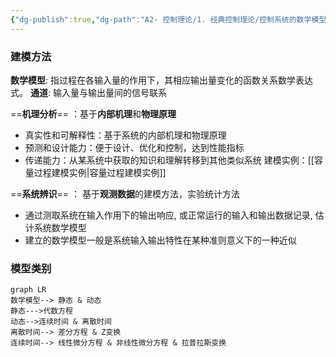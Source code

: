 ```yaml
---
{"dg-publish":true,"dg-path":"A2- 控制理论/1. 经典控制理论/控制系统的数学模型.md","permalink":"/A2- 控制理论/1. 经典控制理论/控制系统的数学模型/","dgPassFrontmatter":true,"noteIcon":"","created":"2024-06-22T12:47:22.501+08:00","updated":"2025-05-02T17:47:12.926+08:00"}
---
```



### 建模方法
**数学模型**: 指过程在各输入量的作用下，其相应输出量变化的函数关系数学表达式。
**通道**: 输入量与输出量间的信号联系

==**机理分析**== ：基于**内部机理**和**物理原理**
- 真实性和可解释性：基于系统的内部机理和物理原理
- 预测和设计能力：便于设计、优化和控制，达到性能指标 
- 传递能力：从某系统中获取的知识和理解转移到其他类似系统
建模实例：[[容量过程建模实例\|容量过程建模实例]]

==**系统辨识**== ： 基于**观测数据**的建模方法，实验统计方法 
- 通过测取系统在输入作用下的输出响应, 或正常运行的输入和输出数据记录, 估计系统数学模型 
- 建立的数学模型一般是系统输入输出特性在某种准则意义下的一种近似

### 模型类别
```mermaid
graph LR 
数学模型--> 静态 & 动态
静态--->代数方程
动态-->连续时间 & 离散时间
离散时间--> 差分方程 & Z变换
连续时间--> 线性微分方程 & 非线性微分方程 & 拉普拉斯变换

```


